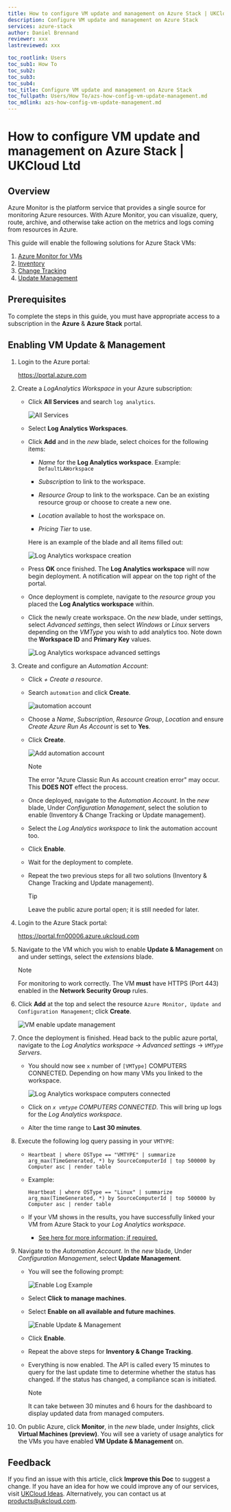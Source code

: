 ```yaml
---
title: How to configure VM update and management on Azure Stack | UKCloud Ltd
description: Configure VM update and management on Azure Stack
services: azure-stack
author: Daniel Brennand
reviewer: xxx
lastreviewed: xxx

toc_rootlink: Users
toc_sub1: How To
toc_sub2:
toc_sub3:
toc_sub4:
toc_title: Configure VM update and management on Azure Stack
toc_fullpath: Users/How To/azs-how-config-vm-update-management.md
toc_mdlink: azs-how-config-vm-update-management.md
---
```


# How to configure VM update and management on Azure Stack | UKCloud Ltd

## Overview

Azure Monitor is the platform service that provides a single source for monitoring Azure resources. With Azure Monitor, you can visualize, query, route, archive, and otherwise take action on the metrics and logs coming from resources in Azure.

This guide will enable the following solutions for Azure Stack VMs:

1. [Azure Monitor for VMs](https://docs.microsoft.com/en-us/azure/azure-monitor/insights/vminsights-overview)
2. [Inventory](https://docs.microsoft.com/en-us/azure/automation/automation-vm-inventory)
3. [Change Tracking](https://docs.microsoft.com/en-us/azure/automation/change-tracking)
4. [Update Management](https://docs.microsoft.com/en-us/azure/automation/automation-update-management)

## Prerequisites

To complete the steps in this guide, you must have appropriate access to a subscription in the **Azure** & **Azure Stack** portal.

## Enabling VM Update & Management

1. Login to the Azure portal:

    <https://portal.azure.com>

2. Create a *LogAnalytics Workspace* in your Azure subscription:

    - Click **All Services** and search `log analytics`.
        
        ![All Services](images/azs-browser-search-log-analytics.png)
    
    - Select **Log Analytics Workspaces**.
    
    - Click **Add** and in the *new* blade, select choices for the following items:

        - *Name* for the **Log Analytics workspace**. Example: `DefaultLAWorkspace`
        
        - *Subscription* to link to the workspace.
        
        - *Resource Group* to link to the workspace. Can be an existing resource group or choose to create a new one.
        
        - *Location* available to host the workspace on.

        - *Pricing Tier* to use.

        Here is an example of the blade and all items filled out:

        ![Log Analytics workspace creation](images/azs-browser-example-log-analytics-workspace.PNG)

    - Press **OK** once finished. The **Log Analytics workspace** will now begin deployment. A notification will appear on the top right of the portal.
        
    - Once deployment is complete, navigate to the *resource group* you placed the **Log Analytics workspace** within.

    - Click the newly create workspace. On the *new* blade, under settings, select *Advanced settings*, then select *Windows* or *Linux* servers depending on the *VMType* you wish to add analytics too. 
    Note down the **Workspace ID** and **Primary Key** values.

        ![Log Analytics workspace advanced settings](images\azs-browser-log-analytics-workspace-advanced-settings.PNG)

3. Create and configure an *Automation Account*:

    - Click *+ Create a resource*.

    - Search `automation` and click **Create**.

        ![automation account](images\azs-browser-search-automation-account.PNG)

    - Choose a *Name*, *Subscription*, *Resource Group*, *Location* and ensure *Create Azure Run As Account* is set to **Yes**.

    - Click **Create**.

        ![Add automation account](images/azs-browser-add-automation-account.PNG)

        > [!NOTE]
        > The error "Azure Classic Run As account creation error" may occur. This **DOES NOT** effect the process.
    
    - Once deployed, navigate to the *Automation Account*. In the *new* blade, Under *Configuration Management*, select the solution to enable (Inventory & Change Tracking or Update management).

    - Select the *Log Analytics workspace* to link the automation account too.

    - Click **Enable**.

    - Wait for the deployment to complete.

    - Repeat the two previous steps for all two solutions (Inventory & Change Tracking and Update management).

        > [!TIP]
        > Leave the public azure portal open; it is still needed for later.

4. Login to the Azure Stack portal:

    <https://portal.frn00006.azure.ukcloud.com>

5. Navigate to the VM which you wish to enable **Update & Management** on and under settings, select the *extensions* blade.

    > [!NOTE]
    > For monitoring to work correctly. The VM **must** have HTTPS (Port 443) enabled in the **Network Security Group** rules.

6. Click **Add** at the top and select the resource `Azure Monitor, Update and Configuration Management`; click **Create**.

    ![VM enable update management](images/azs-browser-log-analytics-enable-update-management.PNG)

7. Once the deployment is finished. Head back to the public azure portal, navigate to the *Log Analytics workspace* -> *Advanced settings* -> *`VMType` Servers*.

    - You should now see `x` number of `[VMType]` COMPUTERS CONNECTED. Depending on how many VMs you linked to the workspace.

        ![Log Analytics workspace computers connected](images/azs-browser-log-analytics-workspace-computers-connected.PNG)
    
    - Click on *`x vmtype` COMPUTERS CONNECTED*. This will bring up logs for the *Log Analytics workspace*.

    - Alter the time range to **Last 30 minutes**.

8. Execute the following log query passing in your `VMTYPE`:

    - `Heartbeat | where OSType == "VMTYPE" | summarize arg_max(TimeGenerated, *) by SourceComputerId | top 500000 by Computer asc | render table`

    - Example: 

        `Heartbeat | where OSType == "Linux" | summarize arg_max(TimeGenerated, *) by SourceComputerId | top 500000 by Computer asc | render table`
    
    - If your VM shows in the results, you have successfully linked your VM from Azure Stack to your *Log Analytics workspace*.

        - [See here for more information; if required.](https://docs.microsoft.com/en-us/azure/automation/automation-update-management#confirm-that-non-azure-machines-are-onboarded)

9. Navigate to the *Automation Account*. In the *new* blade, Under *Configuration Management*, select **Update Management**.

    - You will see the following prompt:

        ![Enable Log Example](images/azs-browser-example-log-enable.PNG)
    
    - Select **Click to manage machines**.

    - Select **Enable on all available and future machines**.

        ![Enable Update & Management](images/azs-browser-example-enable-update-management.PNG)

    - Click **Enable**.

    - Repeat the above steps for **Inventory & Change Tracking**.

    - Everything is now enabled. The API is called every 15 minutes to query for the last update time to determine whether the status has changed. If the status has changed, a compliance scan is initiated.

        > [!NOTE]
        > It can take between 30 minutes and 6 hours for the dashboard to display updated data from managed computers.
    
10. On public Azure, click **Monitor**, in the *new* blade, under *Insights*, click **Virtual Machines (preview)**. You will see a variety of usage analytics for the VMs you have enabled **VM Update & Management** on.

## Feedback

If you find an issue with this article, click **Improve this Doc** to suggest a change. If you have an idea for how we could improve any of our services, visit [UKCloud Ideas](https://ideas.ukcloud.com). Alternatively, you can contact us at <products@ukcloud.com>.